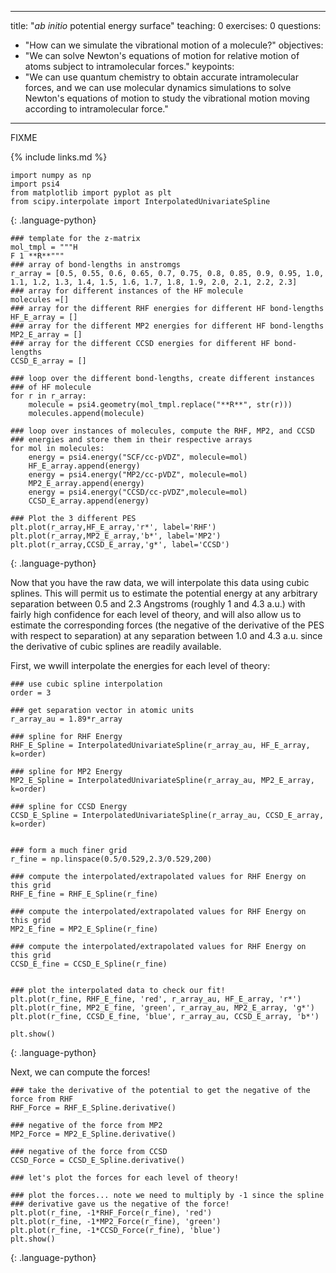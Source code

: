 
---
title: "_ab_ _initio_ potential energy surface"
teaching: 0
exercises: 0
questions:
- "How can we simulate the vibrational motion of a molecule?"
objectives:
- "We can solve Newton's equations of motion for relative motion of atoms subject to intramolecular forces."
keypoints:
- "We can use quantum chemistry to obtain accurate intramolecular forces, and we can use molecular dynamics simulations 
to solve Newton's equations of motion to study the vibrational motion moving according to intramolecular force."
---
FIXME

{% include links.md %}

``` 
import numpy as np
import psi4
from matplotlib import pyplot as plt
from scipy.interpolate import InterpolatedUnivariateSpline
```
{: .language-python}

``` 
### template for the z-matrix
mol_tmpl = """H
F 1 **R**"""
### array of bond-lengths in anstromgs
r_array = [0.5, 0.55, 0.6, 0.65, 0.7, 0.75, 0.8, 0.85, 0.9, 0.95, 1.0, 1.1, 1.2, 1.3, 1.4, 1.5, 1.6, 1.7, 1.8, 1.9, 2.0, 2.1, 2.2, 2.3]
### array for different instances of the HF molecule
molecules =[]
### array for the different RHF energies for different HF bond-lengths
HF_E_array = []
### array for the different MP2 energies for different HF bond-lengths
MP2_E_array = []
### array for the different CCSD energies for different HF bond-lengths
CCSD_E_array = []

### loop over the different bond-lengths, create different instances
### of HF molecule
for r in r_array:
    molecule = psi4.geometry(mol_tmpl.replace("**R**", str(r)))
    molecules.append(molecule)
    
### loop over instances of molecules, compute the RHF, MP2, and CCSD
### energies and store them in their respective arrays
for mol in molecules:
    energy = psi4.energy("SCF/cc-pVDZ", molecule=mol)
    HF_E_array.append(energy)
    energy = psi4.energy("MP2/cc-pVDZ", molecule=mol)
    MP2_E_array.append(energy)
    energy = psi4.energy("CCSD/cc-pVDZ",molecule=mol)
    CCSD_E_array.append(energy)

### Plot the 3 different PES
plt.plot(r_array,HF_E_array,'r*', label='RHF')
plt.plot(r_array,MP2_E_array,'b*', label='MP2')
plt.plot(r_array,CCSD_E_array,'g*', label='CCSD')
```
{: .language-python}

Now that you have the raw data, we will interpolate this data using cubic splines.  This will permit us to 
estimate the potential energy at any arbitrary separation between 0.5 and 2.3 Angstroms (roughly 
1 and 4.3 a.u.) with fairly high confidence for each level of theory, and will also allow us to estimate the corresponding
forces 
(the negative of the derivative of the PES with respect to separation)
at any separation between 1.0 and 4.3 a.u. since the derivative of cubic splines are readily available.

First, we wwill interpolate the energies for each level of theory:

``` 
### use cubic spline interpolation
order = 3

### get separation vector in atomic units
r_array_au = 1.89*r_array 

### spline for RHF Energy
RHF_E_Spline = InterpolatedUnivariateSpline(r_array_au, HF_E_array, k=order)

### spline for MP2 Energy
MP2_E_Spline = InterpolatedUnivariateSpline(r_array_au, MP2_E_array, k=order)

### spline for CCSD Energy
CCSD_E_Spline = InterpolatedUnivariateSpline(r_array_au, CCSD_E_array, k=order)


### form a much finer grid
r_fine = np.linspace(0.5/0.529,2.3/0.529,200)

### compute the interpolated/extrapolated values for RHF Energy on this grid
RHF_E_fine = RHF_E_Spline(r_fine)

### compute the interpolated/extrapolated values for RHF Energy on this grid
MP2_E_fine = MP2_E_Spline(r_fine)

### compute the interpolated/extrapolated values for RHF Energy on this grid
CCSD_E_fine = CCSD_E_Spline(r_fine)


### plot the interpolated data to check our fit!
plt.plot(r_fine, RHF_E_fine, 'red', r_array_au, HF_E_array, 'r*')
plt.plot(r_fine, MP2_E_fine, 'green', r_array_au, MP2_E_array, 'g*')
plt.plot(r_fine, CCSD_E_fine, 'blue', r_array_au, CCSD_E_array, 'b*')

plt.show()
```
{: .language-python}

Next, we can compute the forces!

```
### take the derivative of the potential to get the negative of the force from RHF
RHF_Force = RHF_E_Spline.derivative() 

### negative of the force from MP2
MP2_Force = MP2_E_Spline.derivative()

### negative of the force from CCSD
CCSD_Force = CCSD_E_Spline.derivative()

### let's plot the forces for each level of theory!

### plot the forces... note we need to multiply by -1 since the spline
### derivative gave us the negative of the force!
plt.plot(r_fine, -1*RHF_Force(r_fine), 'red')
plt.plot(r_fine, -1*MP2_Force(r_fine), 'green')
plt.plot(r_fine, -1*CCSD_Force(r_fine), 'blue')
plt.show()
```
{: .language-python}
